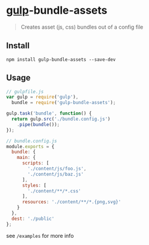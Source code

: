 # [gulp](http://gulpjs.com/)-bundle-assets

> Creates asset (js, css) bundles out of a config file

## Install

```shell
npm install gulp-bundle-assets --save-dev
```

## Usage

```js
// gulpfile.js
var gulp = require('gulp'),
  bundle = require('gulp-bundle-assets');

gulp.task('bundle', function() {
  return gulp.src('./bundle.config.js')
    .pipe(bundle());
});
```

```js
// bundle.config.js
module.exports = {
  bundle: {
    main: {
      scripts: [
        './content/js/foo.js',
        './content/js/baz.js'
      ],
      styles: [
        './content/**/*.css'
      ],
      resources: './content/**/*.{png,svg}'
    }
  },
  dest: './public'
};
```

see `/examples` for more info